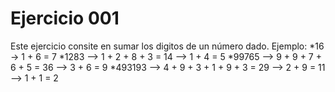 # **Ejercicio 001**

Este ejercicio consite en sumar los digitos de un número dado.
Ejemplo:
*16 -> 1 + 6 = 7
*1283 --> 1 + 2 + 8 + 3 = 14 --> 1 + 4 = 5
*99765 --> 9 + 9 + 7 + 6 + 5 = 36 --> 3 + 6 = 9
*493193  -->  4 + 9 + 3 + 1 + 9 + 3 = 29  -->  2 + 9 = 11  -->  1 + 1 = 2
